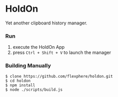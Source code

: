 # HoldOn

Yet another clipboard history manager.

### Run
1. execute the HoldOn App
2. press `Ctrl + Shift + V` to launch the manager

### Building Manually

```
$ clone https://github.com/flexphere/holdon.git
$ cd holdon
$ npm install
$ node ./scripts/build.js
```
